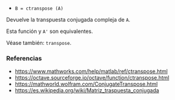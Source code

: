 * `B = ctranspose (A)`

Devuelve la transpuesta conjugada compleja de `A`.

Esta función y `A'` son equivalentes.

Véase también: `transpose`.

### Referencias

* https://www.mathworks.com/help/matlab/ref/ctranspose.html
* https://octave.sourceforge.io/octave/function/ctranspose.html
* https://mathworld.wolfram.com/ConjugateTranspose.html
* https://es.wikipedia.org/wiki/Matriz_traspuesta_conjugada
